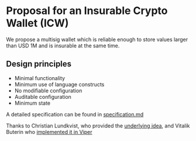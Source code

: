 # Proposal for an Insurable Crypto Wallet (ICW) ###

We propose a multisig wallet which is reliable enough to store 
values larger than USD 1M and is insurable at the same time.

## Design principles ##

* Minimal functionality
* Minimum use of language constructs
* No modifiable configuration
* Auditable configuration
* Minimum state

A detailed specification can be found in [specification.md](specification.md)

Thanks to Christian Lundkvist, who provided the [underlying idea](https://github.com/christianlundkvist/simple-multisig), and
Vitalik Buterin who [implemented it in Viper](https://github.com/ethereum/viper/blob/master/examples/wallet/wallet.v.py)
